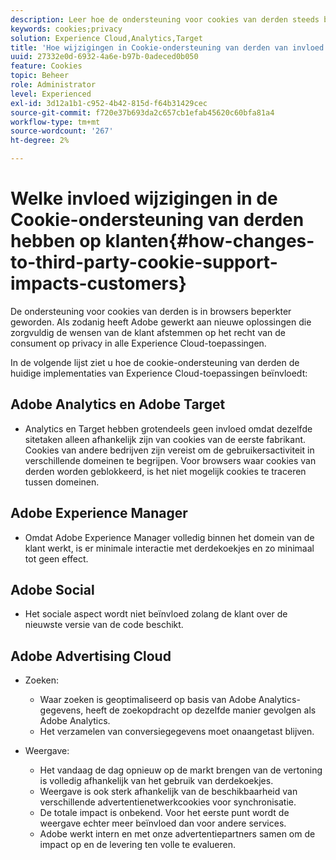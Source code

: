 ```yaml
---
description: Leer hoe de ondersteuning voor cookies van derden steeds beperkter is geworden in browsers.
keywords: cookies;privacy
solution: Experience Cloud,Analytics,Target
title: 'Hoe wijzigingen in Cookie-ondersteuning van derden van invloed zijn op klanten '
uuid: 27332e0d-6932-4a6e-b97b-0adeced0b050
feature: Cookies
topic: Beheer
role: Administrator
level: Experienced
exl-id: 3d12a1b1-c952-4b42-815d-f64b31429cec
source-git-commit: f720e37b693da2c657cb1efab45620c60bfa81a4
workflow-type: tm+mt
source-wordcount: '267'
ht-degree: 2%

---
```


# Welke invloed wijzigingen in de Cookie-ondersteuning van derden hebben op klanten{#how-changes-to-third-party-cookie-support-impacts-customers}

De ondersteuning voor cookies van derden is in browsers beperkter geworden. Als zodanig heeft Adobe gewerkt aan nieuwe oplossingen die zorgvuldig de wensen van de klant afstemmen op het recht van de consument op privacy in alle Experience Cloud-toepassingen.

In de volgende lijst ziet u hoe de cookie-ondersteuning van derden de huidige implementaties van Experience Cloud-toepassingen beïnvloedt:

## Adobe Analytics en Adobe Target

* Analytics en Target hebben grotendeels geen invloed omdat dezelfde sitetaken alleen afhankelijk zijn van cookies van de eerste fabrikant. Cookies van andere bedrijven zijn vereist om de gebruikersactiviteit in verschillende domeinen te begrijpen. Voor browsers waar cookies van derden worden geblokkeerd, is het niet mogelijk cookies te traceren tussen domeinen.

## Adobe Experience Manager

* Omdat Adobe Experience Manager volledig binnen het domein van de klant werkt, is er minimale interactie met derdekoekjes en zo minimaal tot geen effect.

## Adobe Social

* Het sociale aspect wordt niet beïnvloed zolang de klant over de nieuwste versie van de code beschikt.

## Adobe Advertising Cloud

* Zoeken:

   * Waar zoeken is geoptimaliseerd op basis van Adobe Analytics-gegevens, heeft de zoekopdracht op dezelfde manier gevolgen als Adobe Analytics.
   * Het verzamelen van conversiegegevens moet onaangetast blijven.

* Weergave:

   * Het vandaag de dag opnieuw op de markt brengen van de vertoning is volledig afhankelijk van het gebruik van derdekoekjes.
   * Weergave is ook sterk afhankelijk van de beschikbaarheid van verschillende advertentienetwerkcookies voor synchronisatie.
   * De totale impact is onbekend. Voor het eerste punt wordt de weergave echter meer beïnvloed dan voor andere services.
   * Adobe werkt intern en met onze advertentiepartners samen om de impact op en de levering ten volle te evalueren.
